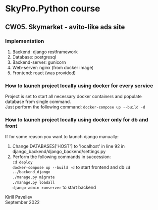 # SkyPro.Python course
## CW05. Skymarket - avito-like ads site


### Implementation

1. Backend: django restframework
2. Database: postgresql 
3. Backend-server: gunicorn
4. Web-server: nginx (from docker image)
5. Frontend: react (was provided)

### How to launch project locally using docker for every service

Project is set to start all necessary docker containers and populate database from single command.  
Just perform the following command: `docker-compose up --build -d`

### How to launch project locally using docker only for db and front

If for some reason you want to launch django manually:

1. Change DATABASES['HOST'] to 'localhost' in line 92 in django_backend/django_backend/settings.py
2. Perform the following commands in succession:  
`cd deploy`  
`docker-compose up --build -d` to start frontend and db
`cd ../backend_django`  
`./manage.py migrate`  
`./manage.py loadall`  
`django-admin runserver` to start backend


Kirill Paveliev  
September 2022
